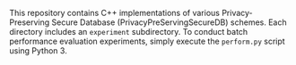 This repository contains C++ implementations of various Privacy-Preserving Secure Database (PrivacyPreServingSecureDB) schemes. Each directory includes an `experiment` subdirectory. To conduct batch performance evaluation experiments, simply execute the `perform.py` script using Python 3.